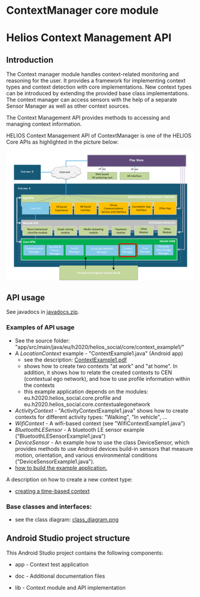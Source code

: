 # ContextManager core module

# Helios Context Management API


## Introduction ##

The Context manager module handles context-related monitoring and reasoning for the user. It provides a framework for implementing context types and context detection with core implementations. New context types can be introduced by extending the provided base class implementations. The context manager can access sensors with the help of a separate Sensor Manager as well as other context sources.

The Context Management API provides methods to accessing and managing context information.

HELIOS Context Management API of ContextManager is one of the HELIOS Core APIs as highlighted in the picture below:

![HELIOS Context Management API](doc/images/helios-context.png "Context Management API")

## API usage ##

See javadocs in [javadocs.zip](doc/javadocs.zip).

### Examples of API usage ###

- See the source folder: "app/src/main/java/eu/h2020/helios_social/core/context_example1/"
- A *LocationContext* example - "ContextExample1.java" (Android app)
    - see the description: [ContextExample1.pdf](doc/ContextExample1.pdf)
    - shows how to create two contexts "at work" and "at home". In addition, it shows 
    how to relate the created contexts to CEN (contextual ego network), and how to use profile information within the contexts
    - this example application depends on the modules: eu.h2020.helios_social.core.profile and eu.h2020.helios_social.core.contextualegonetwork
- *ActivityContext* - "ActivityContextExample1.java" shows how to create contexts for different activity types: "Walking", "In vehicle", ... 
- *WifiContext* - A wifi-based context (see "WifiContextExample1.java")
- *BluetoothLESensor* - A bluetooth LE sensor example ("BluetoothLESensorExample1.java")
- *DeviceSensor* - An example how to use the class DeviceSensor, which provides methods to use Android devices build-in sensors 
            that measure motion, orientation, and various environmental conditions ("DeviceSensorExample1.java").
- [how to build the example application.](doc/building.md)

A description on how to create a new context type:
- [creating a time-based context](doc/creatingContext1.md)


### Base classes and interfaces: ###

- see the class diagram: [class_diagram.png](doc/images/context_baseclasses.png)


## Android Studio project structure ##

This Android Studio project contains the following components:

* app - Context test application

* doc - Additional documentation files

* lib - Context module and API implementation
